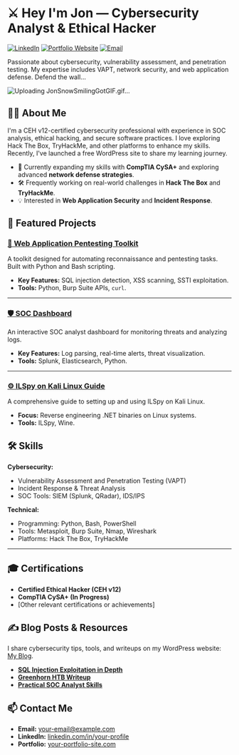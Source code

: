 # ⚔️ Hey I'm Jon  — Cybersecurity Analyst & Ethical Hacker

[![LinkedIn](https://img.shields.io/badge/LinkedIn-Connect-blue)](https://linkedin.com/in/your-profile)
[![Portfolio Website](https://img.shields.io/badge/Portfolio-Visit-brightgreen)](https://your-website-link)
[![Email](https://img.shields.io/badge/Email-Contact-red)](mailto:your-email@example.com)

Passionate about cybersecurity, vulnerability assessment, and penetration testing. My expertise includes VAPT, network security, and web application defense.
Defend the wall...

![Uploading JonSnowSmilingGotGIF.gif…]()

## 👨‍💻 About Me
I'm a CEH v12-certified cybersecurity professional with experience in SOC analysis, ethical hacking, and secure software practices. I love exploring Hack The Box, TryHackMe, and other platforms to enhance my skills. Recently, I've launched a free WordPress site to share my learning journey.

- 🌱 Currently expanding my skills with **CompTIA CySA+** and exploring advanced **network defense strategies**.
- 🛠️ Frequently working on real-world challenges in **Hack The Box** and **TryHackMe**.
- 💡 Interested in **Web Application Security** and **Incident Response**.


## 🌟 Featured Projects

### [🔐 Web Application Pentesting Toolkit](https://github.com/your-username/web-pentesting-toolkit)
A toolkit designed for automating reconnaissance and pentesting tasks. Built with Python and Bash scripting.

- **Key Features:** SQL injection detection, XSS scanning, SSTI exploitation.
- **Tools:** Python, Burp Suite APIs, `curl`.

---

### [🛡️ SOC Dashboard](https://github.com/your-username/soc-dashboard)
An interactive SOC analyst dashboard for monitoring threats and analyzing logs.

- **Key Features:** Log parsing, real-time alerts, threat visualization.
- **Tools:** Splunk, Elasticsearch, Python.

---

### [⚙️ ILSpy on Kali Linux Guide](https://github.com/your-username/ilspy-kali-guide)
A comprehensive guide to setting up and using ILSpy on Kali Linux.

- **Focus:** Reverse engineering .NET binaries on Linux systems.
- **Tools:** ILSpy, Wine.

## 🛠 Skills

**Cybersecurity:**
- Vulnerability Assessment and Penetration Testing (VAPT)
- Incident Response & Threat Analysis
- SOC Tools: SIEM (Splunk, QRadar), IDS/IPS

**Technical:**
- Programming: Python, Bash, PowerShell
- Tools: Metasploit, Burp Suite, Nmap, Wireshark
- Platforms: Hack The Box, TryHackMe

---

## 🎓 Certifications
- **Certified Ethical Hacker (CEH v12)**
- **CompTIA CySA+ (In Progress)**
- [Other relevant certifications or achievements]


## ✍️ Blog Posts & Resources

I share cybersecurity tips, tools, and writeups on my WordPress website: [My Blog](https://your-wordpress-site.com).

- **[SQL Injection Exploitation in Depth](https://your-blog-link)**
- **[Greenhorn HTB Writeup](https://your-blog-link)**
- **[Practical SOC Analyst Skills](https://your-blog-link)**


## 📫 Contact Me
- **Email:** [your-email@example.com](mailto:your-email@example.com)
- **LinkedIn:** [linkedin.com/in/your-profile](https://linkedin.com/in/your-profile)
- **Portfolio:** [your-portfolio-site.com](https://your-portfolio-site.com)
